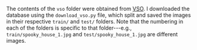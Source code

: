 The contents of the `vso` folder were obtained from
[VSO](http://www.ee.columbia.edu/ln/dvmm/vso/download/flickr_dataset.html). I
downloaded the database using the `download_vso.py` file, which split and saved
the images in their respective `train/` and `test/` folders. Note that the
numbering in each of the folders is specific to that folder---e.g.,
`train/spooky_house_1.jpg` and `test/spooky_house_1.jpg` are different images.
